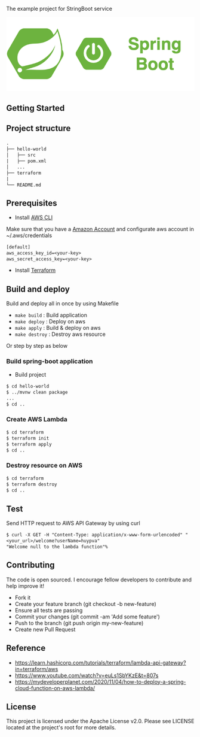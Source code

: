 The example project for StringBoot service

<div align="center">
    <img src="./assets/images/spring_boot_icon.png"/>
</div>

## Getting Started

## Project structure
```
.
├── hello-world
│   ├── src
|   ├── pom.xml
│   ...
├── terraform
|
└── README.md
```

## Prerequisites
- Install [AWS CLI](https://docs.aws.amazon.com/cli/latest/userguide/cli-configure-quickstart.html)

Make sure that you have a [Amazon Account](https://aws.amazon.com/account/) and configurate aws account in ~/.aws/credentials
```
[default]
aws_access_key_id=<your-key>
aws_secret_access_key=<your-key>
```

- Install [Terraform](https://learn.hashicorp.com/tutorials/terraform/install-cli)

## Build and deploy

Build and deploy all in once by using Makefile
 - ```make build```     : Build application
 - ```make deploy```    : Deploy on aws
 - ```make apply```     : Build & deploy on aws
 - ```make destroy```   : Destroy aws resource

Or step by step as below

### Build spring-boot application

- Build project
```shell script
$ cd hello-world
$ ../mvnw clean package
...
$ cd ..
```

### Create AWS Lambda 

```shell script
$ cd terraform
$ terraform init
$ terraform apply
$ cd ..
```

### Destroy resource on AWS

```shell script
$ cd terraform
$ terraform destroy
$ cd ..
```

## Test 
Send HTTP request to AWS API Gateway by using curl

```shell script
$ curl -X GET -H "Content-Type: application/x-www-form-urlencoded" "<your_url>/welcome?userName=huypva"
"Welcome null to the lambda function"%
```

## Contributing

The code is open sourced. I encourage fellow developers to contribute and help improve it!

- Fork it
- Create your feature branch (git checkout -b new-feature)
- Ensure all tests are passing
- Commit your changes (git commit -am 'Add some feature')
- Push to the branch (git push origin my-new-feature)
- Create new Pull Request

## Reference

- https://learn.hashicorp.com/tutorials/terraform/lambda-api-gateway?in=terraform/aws
- https://www.youtube.com/watch?v=euLs1SbYKzE&t=807s
- https://mydeveloperplanet.com/2020/11/04/how-to-deploy-a-spring-cloud-function-on-aws-lambda/

## License
This project is licensed under the Apache License v2.0. Please see LICENSE located at the project's root for more details.